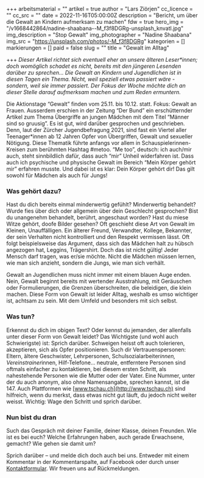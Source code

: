 +++
arbeitsmaterial = ""
artikel = true
author = "Lars Ziörjen"
cc_licence = ""
cc_src = ""
date = 2022-11-16T05:00:00Z
description = "Bericht, um über die Gewalt an Kindern aufmerksam zu machen"
fdw = true
hero_img = "/v1668442864/nadine-shaabana--M_f3f8DGRg-unsplash_knvatl.jpg"
img_description = "Stop Gewalt"
img_photographer = "Nadine Shaabana"
img_src = "https://unsplash.com/photos/-M_f3f8DGRg"
kategorien = []
markierungen = []
paid = false
slug = ""
title = "Gewalt im Alltag"

+++
_Dieser Artikel richtet sich eventuell eher an unsere älteren Leser*innen; doch womöglich schadet es nicht, bereits mit den jüngeren Lesenden darüber zu sprechen… Die Gewalt an Kindern und Jugendlichen ist in diesen Tagen ein Thema. Nicht, weil speziell etwas passiert wäre - sondern, weil sie immer passiert. Der Fokus der Woche möchte dich an dieser Stelle darauf aufmerksam machen und zum Reden ermuntern._

Die Aktionstage “Gewalt” finden vom 25.11. bis 10.12. statt. Fokus: Gewalt an Frauen. Ausserdem erschien in der Zeitung “Der Bund” ein erschütternder Artikel zum Thema Übergriffe an jungen Mädchen mit dem Titel “Männer sind so gruusig”. Es ist gut, wird darüber gesprochen und geschrieben. Denn, laut der Zürcher Jugendbefragung 2021, sind fast ein Viertel aller Teenager*innen ab 12 Jahren Opfer von Übergriffen, Gewalt und sexueller Nötigung. Diese Thematik führte anfangs vor allem in Schauspielerinnen-Kreisen zum berühmten Hashtag #metoo. “Me too”, deutsch: ich auch/mir auch, steht sinnbildlich dafür, dass auch “mir” Unheil widerfahren ist. Dass auch ich psychische und physische Gewalt im Bereich “Mein Körper gehört mir” erfahren musste. Und dabei ist es klar: Dein Körper gehört dir! Das gilt sowohl für Mädchen als auch für Jungs!

### Was gehört dazu?

Hast du dich bereits einmal minderwertig gefühlt? Minderwertig behandelt? Wurde fies über dich oder allgemein über dein Geschlecht gesprochen? Bist du unangenehm behandelt, berührt, angeschaut worden? Hast du miese Witze gehört, doofe Bilder gesehen? Oft geschieht diese Art von Gewalt im Kleinen, Unauffälligen. Ein älterer Freund, Verwandter, Kollege, Bekannter, der sein Verhalten nicht kontrolliert und den Respekt vermissen lässt. Oft folgt beispielsweise das Argument, dass sich das Mädchen halt zu hübsch angezogen hat, Leggins, Trägershirt. Doch das ist nicht gültig! Jeder Mensch darf tragen, was er/sie möchte. Nicht die Mädchen müssen lernen, wie man sich anzieht, sondern die Jungs, wie man sich verhält.

Gewalt an Jugendlichen muss nicht immer mit einem blauen Auge enden. Nein, Gewalt beginnt bereits mit wertender Ausstrahlung, mit Geräuschen oder Formulierungen, die Grenzen überschreiten, die beleidigen, die klein machen. Diese Form von Gewalt ist leider Alltag, weshalb es umso wichtiger ist, achtsam zu sein. Mit dem Umfeld und besonders mit sich selbst.

### Was tun?

Erkennst du dich im obigen Text? Oder kennst du jemanden, der allenfalls unter dieser Form von Gewalt leidet? Das Wichtigste (und wohl auch Schwierigste) ist: Sprich darüber. Schweigen heisst oft auch tolerieren, akzeptieren, sich als Opfer positionieren. Such dir Vertrauenspersonen: Eltern, ältere Geschwister, Lehrpersonen, Schulsozialarbeiter*innen, Vereinstrainer*innen, Hilf-Telefone… neutrale, entferntere Personen sind oftmals einfacher zu kontaktieren, bei diesem ersten Schritt, als nahestehende Personen wie die Mutter oder der Vater. Eine Nummer, unter der du auch anonym, also ohne Namensangabe, sprechen kannst, ist die 147. Auch Plattformen wie [www.tschau.ch](http://www.tschau.ch) sind hilfreich, wenn du merkst, dass etwas nicht gut läuft, du jedoch nicht weiter weisst. Wichtig: Wage den Schritt und sprich darüber.

### Nun bist du dran

Such das Gespräch mit deiner Familie, deiner Klasse, deinen Freunden. Wie ist es bei euch? Welche Erfahrungen haben, auch gerade Erwachsene, gemacht? Wie gehen sie damit um?

Sprich darüber – und melde dich doch auch bei uns. Entweder mit einem Kommentar in der Kommentarspalte, auf Facebook oder durch unser [Kontaktformular](https://www.chinderzytig.ch/kontakt/). Wir freuen uns auf Rückmeldungen.